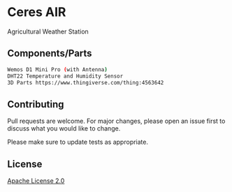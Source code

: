# Ceres AIR 
Agricultural Weather Station


## Components/Parts


```bash
Wemos D1 Mini Pro (with Antenna)
DHT22 Temperature and Humidity Sensor
3D Parts https://www.thingiverse.com/thing:4563642

```

## Contributing
Pull requests are welcome. For major changes, please open an issue first to discuss what you would like to change.

Please make sure to update tests as appropriate.

## License
[Apache License 2.0](https://github.com/huseyintamer/ceresair/blob/master/LICENSE)

